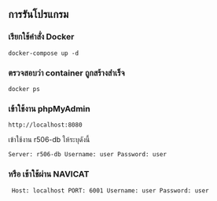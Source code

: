## การรันโปรแกรม

### เรียกใช้คำสั่ง Docker

`docker-compose up -d `

### ตรวจสอบว่า container ถูกสร้างสำเร็จ
`docker ps`

### เข้าใช้งาน phpMyAdmin
`http://localhost:8080`

เข้าใช้งาน r506-db ให้ระบุดังนี้

` Server: r506-db
Username: user
Password: user
`
### หรือ เช้าใช้ผ่าน NAVICAT

` 
Host: localhost
PORT: 6001
Username: user
Password: user
`
